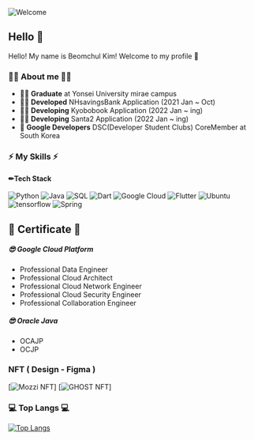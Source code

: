 ![Welcome](https://capsule-render.vercel.app/api?type=waving&height=200&text=Welcome!&fontAlign=80&fontAlignY=40&color=gradient)
## Hello 👋

Hello!  My name is Beomchul Kim!  Welcome to my profile 👋 

### 👨‍💻 About me 👨‍💻

- **👨‍🎓** **Graduate** at Yonsei University mirae campus 
- **👨‍💻** **Developed** NHsavingsBank Application (2021 Jan ~ Oct) 
- **👨‍💻** **Developing** Kyobobook Application (2022 Jan ~ ing) 
- **👨‍💻** **Developing** Santa2 Application (2022 Jan ~ ing) 
- **🌱** **Google Developers**  DSC(Developer Student Clubs) CoreMember at South Korea


### **⚡ My Skills ⚡**

#### **✏Tech Stack**

![Python](https://img.shields.io/badge/-Python-000?&logo=python) ![Java](https://img.shields.io/badge/-Java-000?&logo=Java&logoColor=orange) ![SQL](https://img.shields.io/badge/-SQL-000?&logo=MySQL&logoColor=white) ![Dart](https://img.shields.io/badge/-Dart-000?&logo=dart&logoColor=2196F3) ![Google Cloud](https://img.shields.io/badge/-Google%20Cloud-000?style=round&logo=google) ![Flutter](https://img.shields.io/badge/-Flutter-000?&logo=Flutter&logoColor=2196F3) ![Ubuntu](https://img.shields.io/badge/Ubuntu-000?&logo=ubuntu&logoColor=white) ![tensorflow](https://img.shields.io/badge/tensorflow-000?&logo=tensorflow) ![Spring](https://img.shields.io/badge/Spring-000?&logo=Spring)

## 📖 Certificate 📖 
#####  😎 Google Cloud Platform
- Professional Data Engineer
- Professional Cloud Architect
- Professional Cloud Network Engineer
- Professional Cloud Security Engineer
- Professional Collaboration Engineer
#####  😎 Oracle Java
- OCAJP
- OCJP

### NFT ( Design - Figma ) 
[![Mozzi NFT](https://opensea.io/collection/emotional-mozzi)]
[![GHOST NFT](https://opensea.io/collection/emotional-ghost)]

###  💻  **Top Langs** 💻 

[![Top Langs](https://github-readme-stats.vercel.app/api/top-langs/?username=Kimbeomchul&layout=compact&bg_color=DEG)](https://github.com/kimbeomchul)

<!--
Used 

https://github.com/alexandresanlim/Badges4-README.md-Profile


-->

